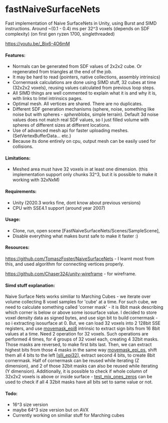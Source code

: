 # fastNaiveSurfaceNets
Fast implementation of Naive SurfaceNets in Unity, using Burst and SIMD instructions.
Around ~(0.1 - 0.4) ms per 32^3 voxels (depends on SDF complexity) (on first gen ryzen 1700, singlethreaded)

https://youtu.be/_Bix6-4O6mM

#### Features:
- Normals can be generated from SDF values of 2x2x2 cube. Or regenerated from triangles at the end of the job.
- It may be hard to read (pointers, native collections, assembly intrinsics)
- Cornermask calculations are done using SIMD stuff, 32 cubes at time (32x2x2 voxels), reusing values calculated from previous loop steps.
- All SIMD things are well commented to explain what it is and why it is, with links to Intel intrinsics pages.
- Optimal mesh. All vertices are shared. There are no duplicates.
- Different SDF generation mechanisms (sphere, noise, something like noise but with spheres - *sphereblobs*, simple terrain).
Default 3d noise values does not match real SDF values, so I just filled volume with spheres of different sizes at different locations.
- Use of advanced mesh api for faster uploading meshes. (SetVertexBufferData... etc.)
- Because its done entirely on cpu, output mesh can be easily used for collisions.

#### Limitations:
- Meshed area must have 32 voxels in at least one dimension. (this implementation support only chunks 32^3, but it is possible to make it working with 32xNxM)

#### Requirements:
- Unity (2020.3 works fine, dont know about previous versions)
- CPU with SSE4.1 support (around year 2007)

#### Usage:
- Clone, run, open scene [FastNaiveSurfaceNets/Scenes/SampleScene],
- Disable everything what makes burst safe to make it faster :)

#### Resources:
https://github.com/TomaszFoster/NaiveSurfaceNets - I learnt most from this, and used algorithm for connecting vertices properly.

https://github.com/Chaser324/unity-wireframe - for wireframe.

#### Simd stuff explanation:
Naive Surface Nets works similiar to Marching Cubes - we iterate over volume collecting 8 voxel samples for 'cube' at a time.
For such cube, we need to calculate something called 'corner mask' - it is 8bit mask describing which corner is below or above some isosurface value.
I decided to store voxel density data as signed bytes, and use sign bit to build cornermask - so i extracting isosurface at 0.
But, we can load 32 voxels into 2 128bit SSE registers, and use [movemask_epi8](https://www.intel.com/content/www/us/en/docs/intrinsics-guide/index.html#expand=2528,951,4482,391,832,1717,291,338,5486,5304,5274,5153,5153,5153,5596,3343,3864&cats=Miscellaneous&techs=SSE2&ig_expand=4873 "movemask_epi8") intrinsic to extract sign bits from 16 8bit values at a time. Need 2 operation for 32 voxels.
Such operations are performed 4 times, for 4 groups of 32 voxel each, creating 4 32bit masks. Those masks are reversed, to make first bits last. Then, we can extract highest bits from those 4 masks in the same way [movemask_epi_ps](https://www.intel.com/content/www/us/en/docs/intrinsics-guide/index.html#expand=2528,951,4482,391,832,1717,291,338,5486,5304,5274,5153,5153,5153,5596,3343,3864&cats=Miscellaneous&techs=SSE&ig_expand=4878 "movemask_epi_ps"), shift them all 4 bits to the left [[slli_epi32](https://www.intel.com/content/www/us/en/docs/intrinsics-guide/index.html#expand=2528,951,4482,391,832,1717,291,338,5486,5304,5274&othertechs=BMI1,BMI2&techs=SSE,SSE2,SSE3,SSSE3,SSE4_1,SSE4_2&cats=Shift&ig_expand=6537 "slli_epi32")], extract second 4 bits, to create 8bit cornermask. Half of cornermask can be reused while iterating (Z dimension), and 2 of those 32bit masks can also be reused while iterating (Y dimension).
Additionally, it is possible to check if whole column of 32x2x2 voxels is above or inside surface - [test_mix_ones_zeros](https://www.intel.com/content/www/us/en/docs/intrinsics-guide/index.html#expand=2528,951,4482,391,832,1717,291,338,5486,5304,5274,5153,5153,5153,5596,3343,3864,5903&techs=SSE4_1&cats=Logical&ig_expand=7214 "test_mix_ones_zeros") can be used to check if all 4 32bit masks have all bits set to same value or not.


#### Todo:
 - 16^3 size version
 - maybe 64^3 size version but on AVX
 - Currently working on similiar stuff for Marching cubes
